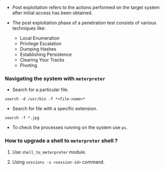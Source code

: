 
+ Post exploitation refers to the actions performed on the target system after initial access has been obtained.

+ The post exploitation phase of a penetration test consists of various techniques like:
	+ Local Enumeration
	+ Privilege Escalation
	+ Dumping Hashes
	+ Establishing Persistence
	+ Clearing Your Tracks
	+ Pivoting 

### Navigating the system with `meterpreter`

- Search for a particular file.
```
search -d /usr/bin -f *<file-name>*
```

- Search for file with a specific extension.
```
search -f *.jpg
```

- To check the processes running on the system use `ps`.

### How to upgrade a shell to `meterpreter` shell ?

1. Use `shell_to_meterpreter` module.

2. Using `sessions -u <session-id>`  command.

